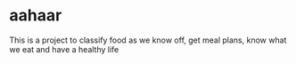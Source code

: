 # aahaar
This is a project to classify food as we know off, get meal plans, know what we eat and have a healthy life
